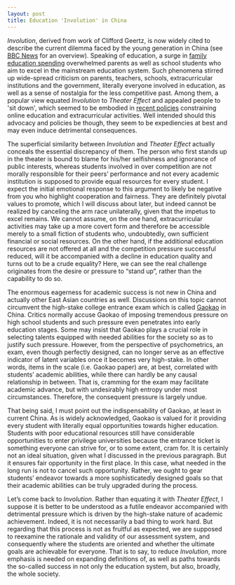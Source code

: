 ```yaml
---
layout: post
title: Education 'Involution' in China
---
```


*Involution*, derived from work of Clifford Geertz, is now widely cited to describe the current dilemma faced by the young generation in China (see [BBC News](https://www.bbc.com/news/world-asia-china-57328508) for an overview). Speaking of education, a surge in [family education spending](http://ciefr.pku.edu.cn/cbw/kyjb/2018/03/kyjb_5257.shtml) overwhelmed parents as well as school students who aim to excel in the mainstream education system. Such phenomena stirred up wide-spread criticism on parents, teachers, schools, extracurricular institutions and the government, literally everyone involved in education, as well as a sense of nostalgia for the less competitive past. Among them, a popular view equated *Involution* to *Theater Effect* and appealed people to 'sit down', which seemed to be embodied in [recent policies](http://www.moe.gov.cn/jyb_xxgk/moe_1777/moe_1778/202107/t20210724_546576.html) constraining online education and extracurricular activities. Well intended should this advocacy and policies be though, they seem to be expediencies at best and may even induce detrimental consequences.

The superficial similarity between *Involution* and *Theater Effect* actually conceals the essential discrepancy of them. The person who first stands up in the theater is bound to blame for his/her selfishness and ignorance of public interests, whereas students involved in over competition are not morally responsible for their peers’ performance and not every academic institution is supposed to provide equal resources for every student. I expect the initial emotional response to this argument to likely be negative from you who highlight cooperation and fairness. They are definitely pivotal values to promote, which I will discuss about later, but indeed cannot be realized by canceling the arm race unilaterally, given that the impetus to excel remains. We cannot assume, on the one hand, extracurricular activities may take up a more covert form and therefore be accessible merely to a small fiction of students who, undoubtedly, own sufficient financial or social resources. On the other hand, if the additional education resources are not offered at all and the competition pressure successful reduced, will it be accompanied with a decline in education quality and turns out to be a crude equality? Here, we can see the real challenge originates from the desire or pressure to “stand up”, rather than the capability to do so.

The enormous eagerness for academic success is not new in China and actually other East Asian countries as well. Discussions on this topic cannot circumvent the high-stake college entrance exam which is called [Gaokao](https://en.wikipedia.org/wiki/Gaokao) in China. Critics normally accuse Gaokao of imposing tremendous pressure on high school students and such pressure even penetrates into early education stages. Some may insist that Gaokao plays a crucial role in selecting talents equipped with needed abilities for the society so as to justify such pressure. However, from the perspective of psychometrics, an exam, even though perfectly designed, can no longer serve as an effective indicator of latent variables once it becomes very high-stake. In other words, items in the scale (i.e. Gaokao paper) are, at best, correlated with students’ academic abilities, while there can hardly be any causal relationship in between. That is, cramming for the exam may facilitate academic advance, but with undesirably high entropy under most circumstances. Therefore, the consequent pressure is largely undue.

That being said, I must point out the indispensability of Gaokao, at least in current China. As is widely acknowledged, Gaokao is valued for it providing every student with literally equal opportunities towards higher education. Students with poor educational resources still have considerable opportunities to enter privilege universities because the entrance ticket is something everyone can strive for, or to some extent, cram for. It is certainly not an ideal situation, given what I discussed in the previous paragraph. But it ensures fair opportunity in the first place. In this case, what needed in the long run is not to cancel such opportunity. Rather, we ought to gear students’ endeavor towards a more sophisticatedly designed goals so that their academic abilities can be truly upgraded during the process.

Let’s come back to *Involution*. Rather than equating it with *Theater Effect*, I suppose it is better to be understood as a futile endeavor accompanied with detrimental pressure which is driven by the high-stake nature of academic achievement. Indeed, it is not necessarily a bad thing to work hard. But regarding that this process is not as fruitful as expected, we are supposed to reexamine the rationale and validity of our assessment system, and consequently where the students are oriented and whether the ultimate goals are achievable for everyone. That is to say, to reduce *Involution*, more emphasis is needed on expanding definitions of, as well as paths towards the so-called success in not only the education system, but also, broadly, the whole society.
